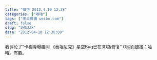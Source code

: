 ```yaml
---
title: "微博 2012.4.10 12:38"
categories: ["嘀咕"]
tags: ["来自微博 weibo.com"]
draft: false
slug: "5WSJZX"
date: "2012-04-10 12:38:00"
---
```


<p>我评论了“卡梅隆曝趣闻 《泰坦尼克》星空Bug已在3D版修复” O网页链接：哈哈。有趣。 ​​​​</p>
